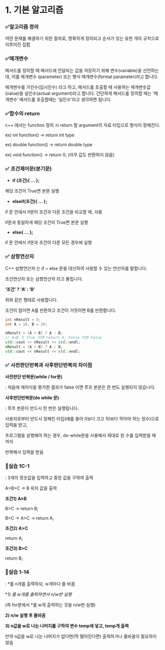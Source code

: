 # 1. 기본 알고리즘

### ✅알고리즘 정의

어떤 문제를 해결하기 위한 절차로, 명확하게 정의되고 순서가 있는 유한 개의 규칙으로 이루어진 집합

### ✅매개변수

메서드를 정의할 때 메서드에 전달되는 값을 저장하기 위해 변수(variable)을 선언하는데, 이를 매개변수 (parameter) 또는 형식 매개변수(formal parameter)라고 합니다.

매개변수를 가인수(임시인수) 라고 하고, 메서드를 호출할 때 사용하는 매개변숫값(value)을 실인수(actual argument)라고 합니다. 간단하게 메서드를 정의할 때는 ‘매개변수’ 메서드를 호출할때는 ‘실인수’라고 생각하면 됩니다.

### ✅함수의 return

c++ 에서는 function 정의 시 return 할 argument의  자료 타입으로 형식이 정해진다.

ex) int function() → return int type

ex) double function() → return double type

ex) void function() → return 0; (아무 값도 반환하지 않음)

### ✅ 조건제어문(분기문)

- **if (조건){ ... };**

해당 조건이 True면 본문 실행

- **elseif(조건){ ... };**

if 문 안에서 if문이 조건과 다른 조건을 비교할 때, 사용

if문과 동일하게 해당 조건이 True면 본문 실행

- **else{ ... };**

if 문 안에서 if문과 조건이 다른 모든 경우에 실행

### ✅ 삼항연산자

C++ 삼항연산자 는 if ~ else 문을 대신하여 사용할 수 있는 연산자를 말합니다.

조건연산자 또는 삼항연산자 라고 불립니다.

**‘조건’ ? ‘A’ : ‘B’**

위와 같은 형태로 사용합니다.

조건이 참이면 A를 반환하고 조건이 거짓이면 B를 반환합니다.

```cpp
int nResult = 0;
int A = 10, B = 20;

nResult = (A < B) ? A : B;
// A<B 가 True 이면 return A, False 이면 False
std::cout << nResult << std::endl;
nResult = (A > B) ? A : B;
std::cout << nResult << std::endl;
```

### ✅ 사전판단반복과 사후판단반복의 차이점

**사전판단 반복문(while / for문)** 

: 처음에 제어식을 평가한 결과가 false 이면 루프 본문은 한 번도 실행되지 않습니다.

**사후판단반복문(do while 문)**

: 루프 본문이 반드시 한 번은 실행됩니다. 

사용자로부터 반드시 정해진 타입(예를 들어 0보다 크고 10보다 작아야 하는 정수)으로 입력을 받고,

프로그램을 실행해야 하는 경우, do-while문을 사용해서 제대로 된 수를 입력받을 때 까지 

반복해서 입력을 받음

### **🔎실습 1C-1**

: 3개의 정숫값을 입력하고 중앙 값을 구하여 출력

 A>B>C → B 위치 값을 출력

**조건1) A≥B**

B>C → return B;

B<C → A>C → return A;

**조건2) A>C**

return A;

**조건3) B>C**

return B;

### **🔎실습 1-14**

: *를 n개를 출력하되, w개마다 줄 바꿈

**1) *를 w개를 출력하면서 n/w번 실행**

(즉 for문에서 *를 w개 출력하는 것을 n/w번 실행)

**2) n/w 실행 후 줄바꿈**

**3) n값을 w로 나눈 나머지를 구하여 변수 temp에 넣고, temp개 출력**

만약 n값을 w로 나눈 나머지가 없다면(딱 떨어진다면) 출력하거나 줄바꿈이 필요하지 않음